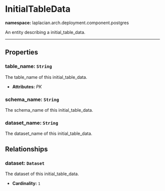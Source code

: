 # **InitialTableData**
**namespace:** laplacian.arch.deployment.component.postgres

An entity describing a initial_table_data.



---

## Properties

### table_name: `String`
The table_name of this initial_table_data.
- **Attributes:** *PK*

### schema_name: `String`
The schema_name of this initial_table_data.

### dataset_name: `String`
The dataset_name of this initial_table_data.

## Relationships

### dataset: `Dataset`
The dataset of this initial_table_data.
- **Cardinality:** `1`